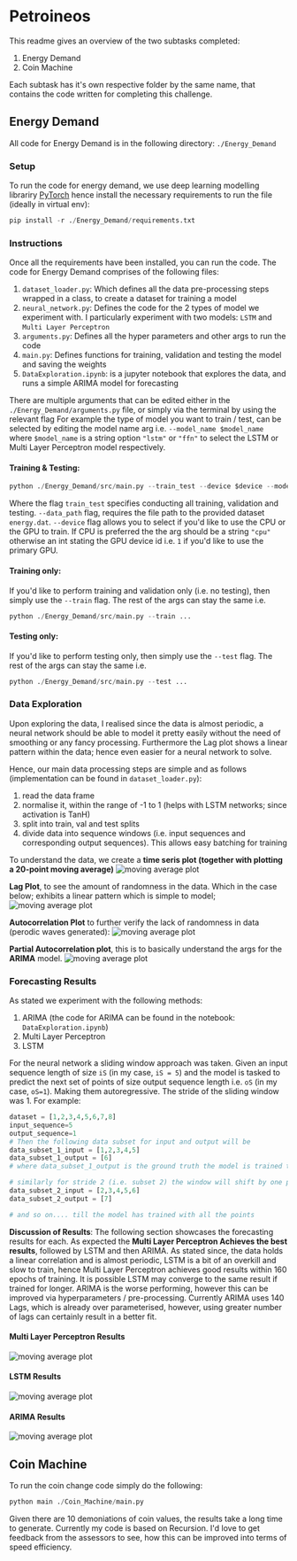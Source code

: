 # Petroineos

This readme gives an overview of the two subtasks completed:
1. Energy Demand
2. Coin Machine

Each subtask has it's own respective folder by the same name, that contains the code written for completing this challenge.

## Energy Demand
All code for Energy Demand is in the following directory: `./Energy_Demand`
### Setup
To run the code for energy demand, we use deep learning modelling librariry [PyTorch](https://pytorch.org/) hence install the necessary requirements to run the file (ideally in virtual env):
``` python
pip install -r ./Energy_Demand/requirements.txt
```
### Instructions
Once all the requirements have been installed, you can run the code. The code for Energy Demand comprises of the following files:

1. `dataset_loader.py`: Which defines all the data pre-processing steps wrapped in a class, to create a dataset for training a model
2. `neural_network.py`: Defines the code for the 2 types of model we experiment with. I particularly experiment with two models: `LSTM` and `Multi Layer Perceptron`
3. `arguments.py`: Defines all the hyper parameters and other args to run the code
4. `main.py`: Defines functions for training, validation and testing the model and saving the weights
5. `DataExploration.ipynb`: is a jupyter notebook that explores the data, and runs a simple ARIMA model for forecasting

There are multiple arguments that can be edited either in the `./Energy_Demand/arguments.py` file, or simply via the terminal by using the relevant flag For example the type of model you want to train / test, can be selected by editing the model name arg i.e. `--model_name $model_name` where `$model_name` is a string option `"lstm"` or `"ffn"` to select the LSTM or Multi Layer Perceptron model respectively.

#### Training & Testing:
``` python
python ./Energy_Demand/src/main.py --train_test --device $device --model_name $model_name --batch_size $batch_size --data_path $data_path
```
Where the flag `train_test` specifies conducting all training, validation and testing. `--data_path` flag, requires the file path to the provided dataset `energy.dat`. `--device` flag allows you to select if you'd like to use the CPU or the GPU to train. If CPU is preferred the the arg should be a string `"cpu"` otherwise an int stating the GPU device id i.e. `1` if you'd like to use the primary GPU.

#### Training only:
If you'd like to perform training and validation only (i.e. no testing), then simply use the `--train` flag. The rest of the args can stay the same i.e.
``` python
python ./Energy_Demand/src/main.py --train ...
```
#### Testing only:
If you'd like to perform testing only, then simply use the `--test` flag. The rest of the args can stay the same i.e.
``` python
python ./Energy_Demand/src/main.py --test ...
```
### Data Exploration

Upon exploring the data, I realised since the data is almost periodic, a neural network should be able to model it pretty easily without the need of smoothing or any fancy processing. Furthermore the Lag plot shows a linear pattern within the data; hence even easier for a neural network to solve.

Hence, our main data processing steps are simple and as follows (implementation can be found in `dataset_loader.py`):

1. read the data frame
2. normalise it, within the range of -1 to 1 (helps with LSTM networks; since activation is TanH)
3. split into train, val and test splits
4. divide data into sequence windows (i.e. input sequences and corresponding output sequences). This allows easy batching for training

To understand the data, we create a **time seris plot (together with plotting a 20-point moving average)**
![moving average plot](Energy_Demand/images/moving_avg.png)

**Lag Plot**, to see the amount of randomness in the data. Which in the case below; exhibits a linear pattern which is simple to model;
![moving average plot](Energy_Demand/images/lag_plot.png)

**Autocorrelation Plot** to further verify the lack of randomness in data (perodic waves generated):
![moving average plot](Energy_Demand/images/autocorr.png)

**Partial Autocorrelation plot**, this is to basically understand the args for the **ARIMA** model.
![moving average plot](Energy_Demand/images/partial_corr.png)

### Forecasting Results
As stated we experiment with the following methods:

1. ARIMA (the code for ARIMA can be found in the notebook: `DataExploration.ipynb`)
2. Multi Layer Perceptron
3. LSTM

For the neural network a sliding window approach was taken. Given an input sequence length of size `iS` (in my case, `iS = 5`) and the model is tasked to predict the next set of points of size output sequence length i.e. `oS` (in my case, `oS=1`). Making them autoregressive. The stride of the sliding window was 1. For example:
``` python
dataset = [1,2,3,4,5,6,7,8]
input_sequence=5
output_sequence=1
# Then the following data subset for input and output will be 
data_subset_1_input = [1,2,3,4,5]
data_subset_1_output = [6]
# where data_subset_1_output is the ground truth the model is trained to predict.

# similarly for stride 2 (i.e. subset 2) the window will shift by one point
data_subset_2_input = [2,3,4,5,6]
data_subset_2_output = [7]

# and so on.... till the model has trained with all the points
```

**Discussion of Results**: The following section showcases the forecasting results for each. As expected the **Multi Layer Perceptron Achieves the best results**, followed by LSTM and then ARIMA. As stated since, the data holds a linear correlation and is almost periodic, LSTM is a bit of an overkill and slow to train, hence Multi Layer Perceptron achieves good results within 160 epochs of training. It is possible LSTM may converge to the same result if trained for longer. ARIMA is the worse performing, however this can be improved via hyperparameters / pre-processing. Currently ARIMA uses 140 Lags, which is already over parameterised, however, using greater number of lags can certainly result in a better fit.

#### Multi Layer Perceptron Results
![moving average plot](Energy_Demand/src/saved_models/ffn.png)
#### LSTM Results
![moving average plot](Energy_Demand/src/saved_models/lstm.png)
#### ARIMA Results
![moving average plot](Energy_Demand/src/saved_models/arima.png)


## Coin Machine
To run the coin change code simply do the following:
``` python
python main ./Coin_Machine/main.py
```
Given there are 10 demoniations of coin values, the results take a long time to generate. Currently my code is based on Recursion.
I'd love to get feedback from the assessors to see, how this can be improved into terms of speed efficiency.